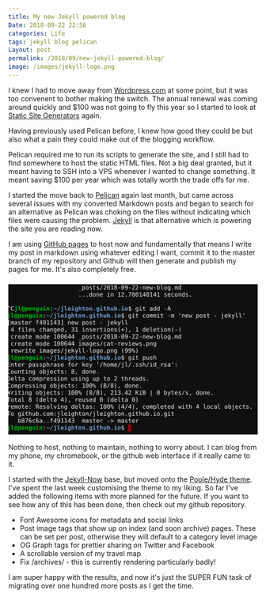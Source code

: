 ```yaml
---
title: My new Jekyll powered blog
Date: 2018-09-22 22:58
categories: Life
tags: jekyll blog pelican
Layout: post
permalink: /2018/09/new-jekyll-powered-blog/
image: /images/jekyll-logo.png
---
```


I knew I had to move away from [Wordpress.com](www.wordpress.com) at some point, but it was too convenent to bother making the switch. The annual renewal was coming around quickly and $100 was not going to fly this year so I started to look at [Static Site Generators](https://www.staticgen.com/) again.

Having previously used Pelican before, I knew how good they could be but also what a pain they could make out of the blogging workflow.

Pelican required me to run its scripts to generate the site, and I still had to find somewhere to host the static HTML files. Not a big deal granted, but it meant having to SSH into a VPS whenever I wanted to change something. It meant saving $100 per year which was totally worth the trade offs for me.

I started the move back to [Pelican](https://www.staticgen.com/pelican) again last month, but came across several issues with my converted Markdown posts and began to search for an alternative as Pelican was choking on the files without indicating which files were causing the problem. [Jekyll](https://www.staticgen.com/jekyll) is that alternative which is powering the site you are reading now.

I am using [GitHub pages](https://pages.github.com/) to host now and fundamentally that means I write my post in markdown using whatever editing I want, commit it to the master branch of my repository and Github will then generate and publish my pages for me. It's also completely free.

![Publishing a blog post with Github Pages](/images/post-workflow-git-ssh.png)

Nothing to host, nothing to maintain, nothing to worry about. I can blog from my phone, my chromebook, or the github web interface if it really came to it.

I started with the [Jekyll-Now](https://github.com/barryclark/jekyll-now) base, but moved onto the [Poole/Hyde theme](http://hyde.getpoole.com/). I've spent the last week customising the theme to my liking. So far I've added the following items with more planned for the future. If you want to see how any of this has been done, then check out my github repository.

- Font Awesome icons for metadata and social links
- Post image tags that show up on index (and soon archive) pages. These can be set per post, otherwise they will default to a category level image
- OG Graph tags for prettier sharing on Twitter and Facebook
- A scrollable version of my travel map
- Fix /archives/ - this is currently rendering particularly badly!

I am super happy with the results, and now it's just the SUPER FUN task of migrating over one hundred more posts as I get the time.